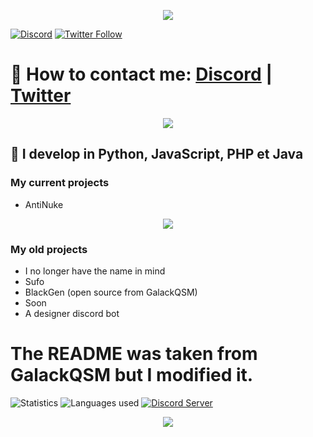 <p align="center">  
<img src="https://media.discordapp.net/attachments/813341662545313832/813343404507267092/pokemon_pixel.gif">
</p>

[![Discord](https://discord.com/api/guilds/941360073471590400/embed.png)](httpttps://discord.gg/nkjs48Dq92)
[![Twitter Follow](https://img.shields.io/twitter/follow/offlyl.svg?style=social)](https://twitter.com/OffLyl)


# 🔭 How to contact me: [Discord](https://discord.gg/nkjs48Dq92) | [Twitter](https://twitter.com/OffLyl)

<p align="center">
  <img src="https://discord.c99.nl/widget/theme-4/577849509657444353.png"/>
</p>

## 🌱 I develop in Python, JavaScript, PHP et Java

### My current projects
- AntiNuke

<p align="center">  
<img src="https://komarev.com/ghpvc/?username=github&color=grey">
</p>

### My old projects
- I no longer have the name in mind
- Sufo
- BlackGen (open source from GalackQSM)
- Soon
- A designer discord bot


# The README was taken from GalackQSM but I modified it.

<img alt="Statistics" src="https://github-readme-stats.vercel.app/api?username=lyloff&show_icons=true&hide_border=true&theme=tokyonight" />

<img alt="Languages used" src="https://github-readme-stats.vercel.app/api/top-langs?username=lyloff&show_icons=true&theme=tokyonight&layout=compact" />

<a href="https://discord.gg/nkjs48Dq92">
   
  

  <img src="https://discord.com/api/guilds/941360073471590400/embed.png?style=banner2" title="Discord Server"/>

</a>

<p align="center">
<img src="https://media.discordapp.net/attachments/967058494199046248/967102566217424906/1027f80aeabcbb74a2e698be71829e9e.gif">
</p>

